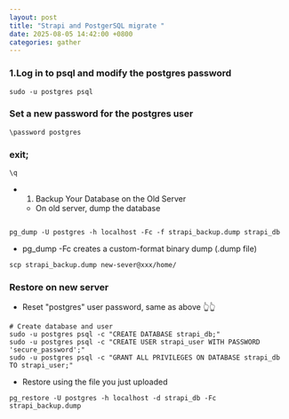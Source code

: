 ```yaml
---
layout: post
title: "Strapi and PostgerSQL migrate "
date: 2025-08-05 14:42:00 +0800
categories: gather
---
```


### 1.Log in to psql and modify the postgres password

```shell
sudo -u postgres psql
```

### Set a new password for the postgres user

```shell
\password postgres
```


### exit;
```
\q
```

- 1. Backup Your Database on the Old Server
  -   On old server, dump the database
```shell
 
pg_dump -U postgres -h localhost -Fc -f strapi_backup.dump strapi_db

```

- pg_dump -Fc creates a custom-format binary dump (.dump file)

```shell
scp strapi_backup.dump new-sever@xxx/home/
````

### Restore on new server

- Reset "postgres" user password, same as above 👆👆

```shell
# Create database and user
sudo -u postgres psql -c "CREATE DATABASE strapi_db;"
sudo -u postgres psql -c "CREATE USER strapi_user WITH PASSWORD 'secure_password';"
sudo -u postgres psql -c "GRANT ALL PRIVILEGES ON DATABASE strapi_db TO strapi_user;"
```

- Restore using the file you just uploaded

```shell
pg_restore -U postgres -h localhost -d strapi_db -Fc strapi_backup.dump
```


